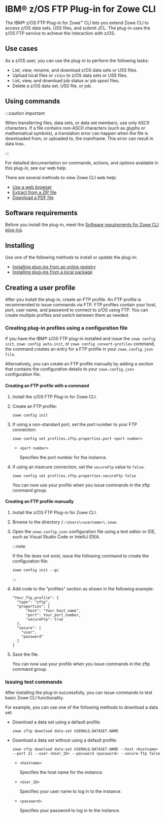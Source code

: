 # IBM® z/OS FTP Plug-in for Zowe CLI

The IBM® z/OS FTP Plug-in for Zowe&trade; CLI lets you extend Zowe CLI to access z/OS data sets, USS files, and submit JCL. The plug-in uses the z/OS FTP service to achieve the interaction with z/OS.

## Use cases

As a z/OS user, you can use the plug-in to perform the following tasks:

  - List, view, rename, and download z/OS data sets or USS files.
  - Upload local files or `stdin` to z/OS data sets or USS files.
  - List, view, and download job status or job spool files.
  - Delete a z/OS data set, USS file, or job.

## Using commands

:::caution important

When transferring files, data sets, or data set members, use only ASCII characters. If a file contains non-ASCII characters (such as glyphs or mathematical symbols), a translation error can happen when the file is downloaded from, or uploaded to, the mainframe. This error can result in data loss.

:::

For detailed documentation on commands, actions, and options available in this plug-in, see our web help.

There are several methods to view Zowe CLI web help:

- <a href="/v3.1.x/web_help/index.html" target="_blank">Use a web browser</a>
- <a href="/v3.1.x/zowe_web_help.zip" target="_blank">Extract from a ZIP file</a>
- <a href="/v3.1.x/CLIReference_Zowe.pdf" target="_blank">Download a PDF file</a>

## Software requirements

Before you install the plug-in, meet the [Software requirements for Zowe CLI plug-ins](cli-swreqplugins.md).

## Installing

Use one of the following methods to install or update the plug-in:

- [Installing plug-ins from an online registry](cli-installplugins.md#installing-plug-ins-from-an-online-registry)
- [Installing plug-ins from a local package](cli-installplugins.md#installing-plug-ins-from-a-local-package)

## Creating a user profile

After you install the plug-in, create an FTP profile. An FTP profile is recommended to issue commands via FTP. FTP profiles contain your host, port, user name, and password to connect to z/OS using FTP. You can create multiple profiles and switch between them as needed.

### Creating plug-in profiles using a configuration file

If you have the IBM® z/OS FTP plug-in installed and issue the `zowe config init`, `zowe config auto-init`, or `zowe config convert-profiles` command, the command creates an entry for a FTP profile in your `zowe.config.json file`.

Alternatively, you can create an FTP profile manually by adding a section that contains the configuration details to your `zowe.config.json` configuration file.

#### Creating an FTP profile with a command

1.  Install the z/OS FTP Plug-in for Zowe CLI.
2.  Create an FTP profile:

    ```
    zowe config init
    ```
3.  If using a non-standard port, set the port number to your FTP connection:

    ```
    zowe config set profiles.zftp.properties.port <port number>
    ```

    - `<port number>`

      Specifies the port number for the instance.
4. If using an insecure connection, set the `secureFtp` value to `false`:

    ```
    zowe config set profiles.zftp.properties.secureFtp false
    ```
    You can now use your profile when you issue commands in the zftp command group.

#### Creating an FTP profile manually

1.  Install the z/OS FTP Plug-in for Zowe CLI.

2. Browse to the directory `C:\Users\<username>\.zowe`.

3. Open the `zowe.config.json` configuration file using a text editor or IDE, such as Visual Studio Code or IntelliJ IDEA.

    :::note
    
    If the file does not exist, issue the following command to create the configuration file:
    ```
    zowe config init --gc
    ```
    
    :::

4. Add code to the "profiles" section as shown in the following example:

    ```
    "Your_ftp_profile": {
      "type": "zftp",
      "properties": {
          "host": "Your_host_name",
          "port": Your_port_number,
          "secureFtp": true
      },
      "secure": [
        "user",
        "password"
      ]
    }
    ```

5. Save the file.

    You can now use your profile when you issue commands in the zftp command group.

### Issuing test commands

After installing the plug-in successfully, you can issue commands to test basic Zowe CLI functionality.

For example, you can use one of the following methods to download a data set:

- Download a data set using a default profile:
  ```
  zowe zftp download data-set USERHLQ.DATASET.NAME
  ```
- Download a data set without using a default profile:
  ```
  zowe zftp download data-set USERHLQ.DATASET.NAME --host <hostname> --port 21 --user <User_ID> --password <password> --secure-ftp false
  ```

    - `<hostname>`
      
      Specifies the host name for the instance.

    - `<User_ID>`
      
      Specifies your user name to log in to the instance.

    - `<password>`
      
      Specifies your password to log in to the instance.
